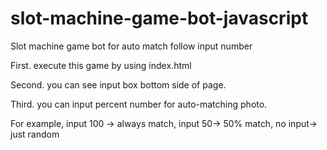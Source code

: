 # slot-machine-game-bot-javascript
Slot machine game bot for auto match follow input number

First. execute this game by using index.html

Second. you can see input box bottom side of page.

Third. you can input percent number for auto-matching photo.

For example, input 100 -> always match, input 50-> 50% match, no input-> just random
